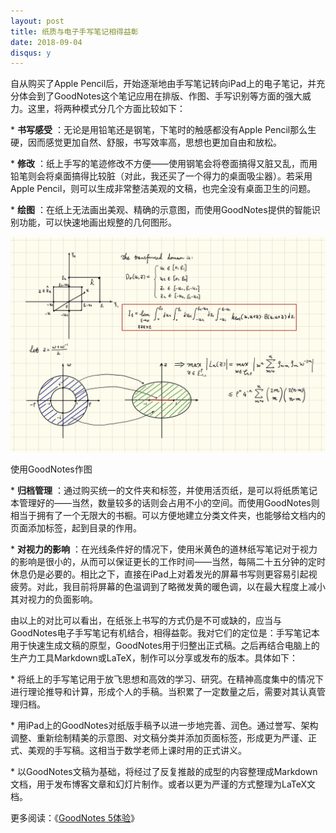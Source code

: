```yaml
---
layout: post
title: 纸质与电子手写笔记相得益彰
date: 2018-09-04
disqus: y
---
```


自从购买了Apple Pencil后，开始逐渐地由手写笔记转向iPad上的电子笔记，并充分体会到了GoodNotes这个笔记应用在排版、作图、手写识别等方面的强大威力。这里，将两种模式分几个方面比较如下：

\* **书写感受** ：无论是用铅笔还是钢笔，下笔时的触感都没有Apple Pencil那么生硬，因而感觉更加自然、舒服，书写效率高，思想也更加自由和放松。

\* **修改** ：纸上手写的笔迹修改不方便——使用钢笔会将卷面搞得又脏又乱，而用铅笔则会将桌面搞得比较脏（对此，我还买了一个得力的桌面吸尘器）。若采用Apple Pencil，则可以生成非常整洁美观的文稿，也完全没有桌面卫生的问题。

\* **绘图** ：在纸上无法画出美观、精确的示意图，而使用GoodNotes提供的智能识别功能，可以快速地画出规整的几何图形。

![](/figures/p53712890.jpg)

使用GoodNotes作图

\* **归档管理** ：通过购买统一的文件夹和标签，并使用活页纸，是可以将纸质笔记本管理好的——当然，数量较多的话则会占用不小的空间。而使用GoodNotes则相当于拥有了一个无限大的书橱。可以方便地建立分类文件夹，也能够给文档内的页面添加标签，起到目录的作用。

\* **对视力的影响** ：在光线条件好的情况下，使用米黄色的道林纸写笔记对于视力的影响是很小的，从而可以保证更长的工作时间——当然，每隔二十五分钟的定时休息仍是必要的。相比之下，直接在iPad上对着发光的屏幕书写则更容易引起视疲劳。对此，我目前将屏幕的色温调到了略微发黄的暖色调，以在最大程度上减小其对视力的负面影响。

由以上的对比可以看出，在纸张上书写的方式仍是不可或缺的，应当与GoodNotes电子手写笔记有机结合，相得益彰。我对它们的定位是：手写笔记本用于快速生成文稿的原型，GoodNotes用于归整出正式稿。之后再结合电脑上的生产力工具Markdown或LaTeX，制作可以分享或发布的版本。具体如下：

\* 将纸上的手写笔记用于放飞思想和高效的学习、研究。在精神高度集中的情况下进行理论推导和计算，形成个人的手稿。当积累了一定数量之后，需要对其认真管理归档。

\* 用iPad上的GoodNotes对纸版手稿予以进一步地完善、润色。通过誉写、架构调整、重新绘制精美的示意图、对文稿分类并添加页面标签，形成更为严谨、正式、美观的手写稿。这相当于数学老师上课时用的正式讲义。

\* 以GoodNotes文稿为基础，将经过了反复推敲的成型的内容整理成Markdown文档，用于发布博客文章和幻灯片制作。或者以更为严谨的方式整理为LaTeX文档。

更多阅读：《[GoodNotes 5体验](https://www.douban.com/note/704344414/)》
